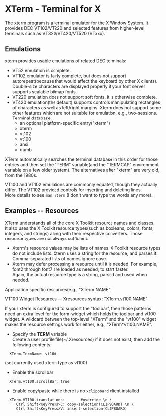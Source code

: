# XTerm - Terminal for X
  The xterm program is a terminal emulator for the X Window System. It provides DEC VT102/VT220 and selected features from higher-level terminals such as VT320/VT420/VT520 (VTxxx).  
  
  ## Emulations
  xterm provides usable emulations of related DEC terminals:
  * VT52 emulation is complete.
  * VT102 emulator is fairly complete, but does not support autorepeat(because that would affect the keyboard by other X clients).
    Double-size characters are displayed properly if your font server supports scalable bitmap fonts.
  * VT220 emulation does not support soft fonts, it is otherwise complete.
  * VT420 emulation(the default) supports controls manipulating rectangles of characters as well as left/right margins.
    Xterm does not support some other features which are not suitable for emulation, e.g., two-sessions.  
  Terminal database:
    * an optional platform-specific entry("xterm")
    * xterm
    * vt102
    * vt100
    * ansi
    * dumb
    
  XTerm automatically searches the terminal database in this order for those entries and then set the "TERM" variable(and the "TERMCAP" environment variable on a few older system). The alternatives after "xterm" are very old, from the 1980s.
   
  VT100 and VT102 emulations are commonly equated, though they actually differ. The VT102 provided controls for inserting and deleting lines.  
  More details to see `man xterm` (I don't want to type the words any more).
  
  ## Examples -- Resources
  XTerm understands all of the core X Toolkit resource names and classes.  
  It also uses the X Toolkit resource types(such as booleans, colors, fonts, integers, and strings) along with their respective converters.
  Those resource types are not always sufficient:  
  * Xterm's resource values may be lists of names. X Toolkit resource types do not include lists. Xterm uses a string for the resource, and parses it.  
  Comma-separated lists of names ignore case.    
  * Xterm may defer processing a resource until it is needed. For example, font2 through font7 are loaded as needed, to start faster.  
  Again, the actual resource type is a string, parsed and used when needed.  
  
  Application specific resources(e.g., "XTerm.NAME")
  
  
  VT100 Widget Resources -- Xresources syntax: "XTerm.vt100.NAME"  

  If your xterm is configured to support the "toolbar", then those patterns need an extra level for the form-widget which holds the toolbar and vt100 widget. A wildcard between the top-level "XTerm" and the "vt100" widget makes the resource settings work for either, e.g., "XTerm*vt100.NAME".  
  
  
  * Specify the **TERM** variable  
  Create a user profile file(~/.Xresources) if it does not exist, then add the following contents:   
  ```
    XTerm.TermName: vt100
  ```  
  (set currently used xterm type as vt100)
  * Enable the scrollbar  
  ```
    XTerm.vt100.scrollBar: true
  ```
  * Enable copy/paste while there is no `xclipboard` client installed
  ```
    XTerm.VT100.translations:       #override \n \
       Ctrl Shift<KeyPress>C: copy-selection(CLIPBOARD) \n \
       Ctrl Shift<KeyPress>V: insert-selection(CLIPBOARD)
  ```
